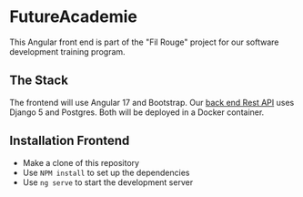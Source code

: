 # FutureAcademie

This Angular front end is part of the "Fil Rouge" project for our software development training program.

## The Stack

The frontend will use Angular 17 and Bootstrap. Our [back end Rest API](https://github.com/TrkSdi/futur_academie) uses Django 5 and Postgres. Both will be deployed in a Docker container.

## Installation Frontend

- Make a clone of this repository
- Use ```NPM install``` to set up the dependencies
- Use ```ng serve``` to start the development server


